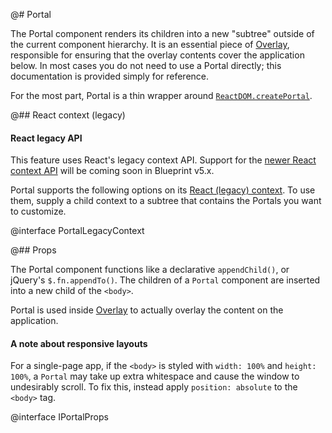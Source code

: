@# Portal

The Portal component renders its children into a new "subtree" outside of the current component
hierarchy. It is an essential piece of [Overlay](#core/components/overlay), responsible for ensuring that
the overlay contents cover the application below. In most cases you do not need to use a Portal
directly; this documentation is provided simply for reference.

For the most part, Portal is a thin wrapper around [`ReactDOM.createPortal`](https://reactjs.org/docs/portals.html).

@## React context (legacy)

<div class="@ns-callout @ns-intent-warning @ns-icon-warning-sign">
    <h4 class="@ns-heading">

React legacy API

</h4>

This feature uses React's legacy context API. Support for the
[newer React context API](https://reactjs.org/docs/context.html) will be coming soon
in Blueprint v5.x.

</div>

Portal supports the following options on its [React (legacy) context](https://reactjs.org/docs/legacy-context.html).
To use them, supply a child context to a subtree that contains the Portals you want to customize.

@interface PortalLegacyContext

<!--
@## React context

Portal supports the following options on its [React context](https://reactjs.org/docs/context.html)
via [PortalProvider](#core/context/portal-provider).
-->

<!-- @interface PortalContextOptions -->

@## Props

The Portal component functions like a declarative `appendChild()`, or jQuery's
`$.fn.appendTo()`. The children of a `Portal` component are inserted into a new
child of the `<body>`.

Portal is used inside [Overlay](#core/components/overlay) to actually overlay the content on the
application.

<div class="@ns-callout @ns-intent-warning @ns-icon-move">
    <h4 class="@ns-heading">A note about responsive layouts</h4>

For a single-page app, if the `<body>` is styled with `width: 100%` and `height: 100%`, a `Portal`
may take up extra whitespace and cause the window to undesirably scroll. To fix this, instead
apply `position: absolute` to the `<body>` tag.

</div>

@interface IPortalProps
